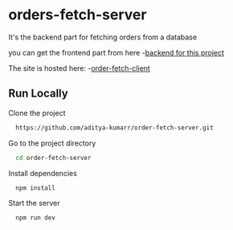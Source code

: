 # orders-fetch-server

It's the backend part for fetching orders from a database

you can get the frontend part from here -[backend for this project](https://github.com/aditya-kumarr/order-fetch-client)

The site is hosted here:
-[order-fetch-client](https://aditya-kumarr.github.io/order-fetch-client)

## Run Locally

Clone the project

```bash
  https://github.com/aditya-kumarr/order-fetch-server.git
```

Go to the project directory

```bash
  cd order-fetch-server
```

Install dependencies

```bash
  npm install
```

Start the server

```bash
  npm run dev
```

